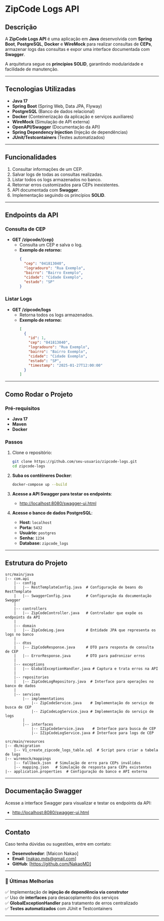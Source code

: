 # ZipCode Logs API

## Descrição
A **ZipCode Logs API** é uma aplicação em **Java** desenvolvida com **Spring Boot**, **PostgreSQL**, **Docker** e **WireMock** para realizar consultas de **CEPs**, armazenar logs das consultas e expor uma interface documentada com **Swagger**.

A arquitetura segue os **princípios SOLID**, garantindo modularidade e facilidade de manutenção.

---

## Tecnologias Utilizadas
- **Java 17**
- **Spring Boot** (Spring Web, Data JPA, Flyway)
- **PostgreSQL** (Banco de dados relacional)
- **Docker** (Conteinerização da aplicação e serviços auxiliares)
- **WireMock** (Simulação de API externa)
- **OpenAPI/Swagger** (Documentação da API)
- **Spring Dependency Injection** (Injeção de dependências)
- **JUnit/Testcontainers** (Testes automatizados)

---

## Funcionalidades
1. Consultar informações de um CEP.
2. Salvar logs de todas as consultas realizadas.
3. Listar todos os logs armazenados no banco.
4. Retornar erros customizados para CEPs inexistentes.
5. API documentada com **Swagger**.
6. Implementação seguindo os princípios **SOLID**.

---

## Endpoints da API

### **Consulta de CEP**
- **GET /zipcode/{cep}**
    - Consulta um CEP e salva o log.
    - **Exemplo de retorno:**
      ```json
      {
        "cep": "041813040",
        "logradouro": "Rua Exemplo",
        "bairro": "Bairro Exemplo",
        "cidade": "Cidade Exemplo",
        "estado": "SP"
      }
      ```

### **Listar Logs**
- **GET /zipcode/logs**
    - Retorna todos os logs armazenados.
    - **Exemplo de retorno:**
      ```json
      [
        {
          "id": 1,
          "cep": "041813040",
          "logradouro": "Rua Exemplo",
          "bairro": "Bairro Exemplo",
          "cidade": "Cidade Exemplo",
          "estado": "SP",
          "timestamp": "2025-01-27T12:00:00"
        }
      ]
      ```

---

## Como Rodar o Projeto

### **Pré-requisitos**
- **Java 17**
- **Maven**
- **Docker**

### **Passos**
1. Clone o repositório:
   ```bash
   git clone https://github.com/seu-usuario/zipcode-logs.git
   cd zipcode-logs
   ```

2. **Suba os contêineres Docker**:
   ```bash
   docker-compose up --build
   ```

3. **Acesse a API Swagger para testar os endpoints**:
    - [http://localhost:8080/swagger-ui.html](http://localhost:8080/swagger-ui.html)

4. **Acesse o banco de dados PostgreSQL**:
    - **Host:** `localhost`
    - **Porta:** `5432`
    - **Usuário:** `postgres`
    - **Senha:** `1234`
    - **Database:** `zipcode_logs`

---

## Estrutura do Projeto
```plaintext
src/main/java
|-- com.api
    |-- config
    |   |-- RestTemplateConfig.java  # Configuração de beans do RestTemplate
    |   |-- SwaggerConfig.java       # Configuração da documentação Swagger
    |
    |-- controllers
    |   |-- ZipCodeController.java   # Controlador que expõe os endpoints da API
    |
    |-- domain
    |   |-- ZipCodeLog.java          # Entidade JPA que representa os logs no banco
    |
    |-- dtos
    |   |-- ZipCodeResponse.java     # DTO para resposta de consulta de CEP
    |   |-- ErrorResponse.java       # DTO para padronizar erros
    |
    |-- exceptions
    |   |-- GlobalExceptionHandler.java # Captura e trata erros na API
    |
    |-- repositories
    |   |-- ZipCodeLogRepository.java  # Interface para operações no banco de dados
    |
    |-- services
        |-- implementations
            |-- ZipCodeService.java    # Implementação do serviço de busca de CEP
            |-- ZipCodeLogService.java # Implementação do serviço de logs
        |
        |-- interfaces
            |-- IZipCodeService.java    # Interface para busca de CEP
            |-- IZipCodeLogService.java # Interface para logs de CEP

src/main/resources
|-- db/migration
    |-- V1_create_zipcode_logs_table.sql  # Script para criar a tabela de logs
|-- wiremock/mappings
    |-- fallback.json  # Simulação de erro para CEPs inválidos
    |-- mapping.json   # Simulação de resposta para CEPs existentes
|-- application.properties  # Configuração do banco e API externa
```

---

## Documentação Swagger
Acesse a interface Swagger para visualizar e testar os endpoints da API:
- [http://localhost:8080/swagger-ui.html](http://localhost:8080/swagger-ui.html)

---

## Contato
Caso tenha dúvidas ou sugestões, entre em contato:
- **Desenvolvedor**: [Maicon Nakao]
- **Email**: [nakao.mds@gmail.com]
- **GitHub**: [https://github.com/NakaoMD]

---

### **📌 Últimas Melhorias**
✅ Implementação de **injeção de dependência via construtor**  
✅ Uso de **interfaces** para desacoplamento dos serviços  
✅ **GlobalExceptionHandler** para tratamento de erros centralizado  
✅ **Testes automatizados** com JUnit e Testcontainers

---

